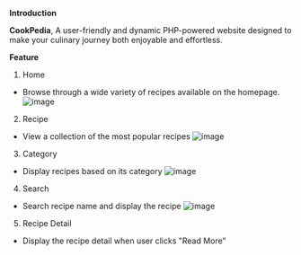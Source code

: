 **Introduction**

**CookPedia**, A user-friendly and dynamic PHP-powered website designed to make your culinary journey both enjoyable and effortless.

**Feature**
1. Home
- Browse through a wide variety of recipes available on the homepage.
![image](https://github.com/user-attachments/assets/f479774d-5543-4c75-8c7e-335339acc99e)


2. Recipe
- View a collection of the most popular recipes
![image](https://github.com/user-attachments/assets/4ef994b4-9930-43d1-983f-dfad7658cc46)

3. Category
- Display recipes based on its category
![image](https://github.com/user-attachments/assets/103951cf-dfa5-4937-b739-1b7295292350)

4. Search
- Search recipe name and display the recipe
![image](https://github.com/user-attachments/assets/4d8d47c4-3da1-40eb-b40a-c2e88e91c46e)

5. Recipe Detail
- Display the recipe detail when user clicks "Read More"
